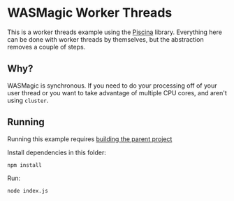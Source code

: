 # WASMagic Worker Threads

This is a worker threads example using the
[Piscina](https://github.com/piscinajs/piscina) library. Everything here can be
done with worker threads by themselves, but the abstraction removes a couple of
steps.

## Why?

WASMagic is synchronous. If you need to do your processing off of your user
thread or you want to take advantage of multiple CPU cores, and aren't using
`cluster`.

## Running

Running this example requires [building the parent project](../../#development)

Install dependencies in this folder:

```bash
npm install
```

Run:

```bash
node index.js
```
